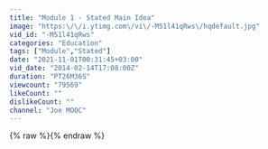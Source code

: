 ```yaml
---
title: "Module 1 - Stated Main Idea"
image: "https:\/\/i.ytimg.com\/vi\/-M51l41qRws\/hqdefault.jpg"
vid_id: "-M51l41qRws"
categories: "Education"
tags: ["Module","Stated"]
date: "2021-11-01T00:31:45+03:00"
vid_date: "2014-02-14T17:08:00Z"
duration: "PT26M36S"
viewcount: "79569"
likeCount: ""
dislikeCount: ""
channel: "Joe MOOC"
---
```

{% raw %}{% endraw %}
